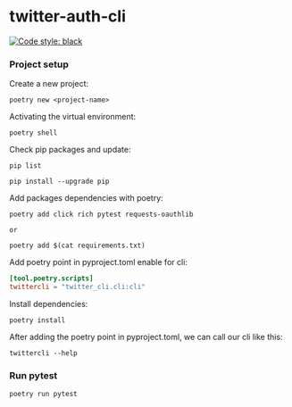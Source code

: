 # twitter-auth-cli

[![Code style: black](https://img.shields.io/badge/code%20style-black-000000.svg)](https://github.com/psf/black)

### Project setup

Create a new project:
```shell
poetry new <project-name>
```

Activating the virtual environment:
```shell
poetry shell
```

Check pip packages and update:
```shell
pip list

pip install --upgrade pip
```

Add packages dependencies with poetry:
```shell
poetry add click rich pytest requests-oauthlib

or

poetry add $(cat requirements.txt)
```

Add poetry point in pyproject.toml enable for cli:
```toml
[tool.poetry.scripts]
twittercli = "twitter_cli.cli:cli"
```

Install dependencies:
```shell
poetry install
```

After adding the poetry point in pyproject.toml, we can call our cli like this:
```shell
twittercli --help
```


### Run pytest
```shell
poetry run pytest
```
